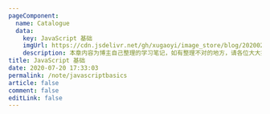 ```yaml
---
pageComponent: 
  name: Catalogue
  data: 
    key: JavaScript 基础
    imgUrl: https://cdn.jsdelivr.net/gh/xugaoyi/image_store/blog/20200204143633.png
    description: 本章内容为博主自己整理的学习笔记，如有整理不对的地方，请各位大大指点出来
title: JavaScript 基础
date: 2020-07-20 17:33:03
permalink: /note/javascriptbasics
article: false
comment: false
editLink: false
---
```

